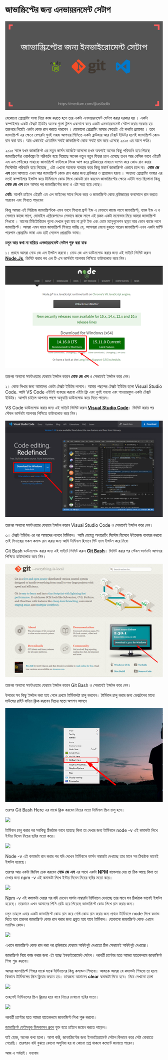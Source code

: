 # জাভাস্ক্রিপ্টের জন্য এনভায়রনমেন্ট সেটাপ

![](.gitbook/assets/1-setup-your-environment-for-learn-javascript.png)

যেকোনো প্রোগ্রামিং ভাষা নিয়ে কাজ করতে হলে তার একটা এনভায়রনমেন্ট সেটাপ করার দরকার হয় । একটা কম্পাইলার একটা টেক্সট ইডিটর অনেক গুলো টুলস একসাথে করে একটা এনভায়রনমেন্ট সেটাপ করার দরকার হয় তারপরে গিয়েই একটা কোড রান করতে পারবেন । যেকোনো প্রোগ্রামিং ভাষার ক্ষেত্রেই এই কথাটা প্রযোজ্য । তবে জাভাস্ক্রিপ্ট এর ক্ষেত্রে বেপারটা খুবই সহজ আপনার পিসিতে একটা ব্রাউজার আর টেক্সট ইডিটর হলেই জাভাস্ক্রিপ্ট কোড রান করা যায়। আর এভাবেই এতোদিন সবাই জাভাস্ক্রিপ্ট কোড সবাই রান করে এসেছে ২০১৫ এর আগে পর্যন্ত।

২০১৫ সালে যখন জাভাস্ক্রিপ্ট এর নতুন ভার্সন মার্কেটে আসলো তখন অবশ্যই অনেক কিছু পরিবর্তন হয়ে গিয়ছে জাভাস্ক্রিপ্টের ওয়ার্কফ্লো টা পরিবর্তন হয়ে গিয়েছে অনেক নতুন নতুন ফিচার চলে এসেছে তখন আর বেসিক ভাবে এইচটি এম এল পেইজের সাহায্যে জাভাস্ক্রিপ্ট ফাইলকে লিংক আপ করে ব্রাউজারের মাধ্যমে ওপেন করে কোড রান করার সিস্টেমটা পরিবর্তন হয়ে গিয়েছে , এটা এখনো অনেকে ব্যবহার করে কিন্তু মডার্ন জাভাস্ক্রিপ্ট এভাবে চলে না। **নোড** **জে** **এস** চলে আসাতে এখন আর জাভাস্ক্রিপ্ট কোড রান করার জন্য ব্রাউজার ও প্রয়োজন হয়না । অন্যান্য প্রোগ্রামিং ভাষার এর মতই কম্পাইলার ইন্সটল করে টার্মিনালে কোড লিখে কোডটা রান করবেন জাভাস্ক্রিপ্টের ক্ষেত্রে এইটা সত্য ছিলোনা কিন্তু **নোড** **জে** **এস** চলে আসার পর জাভাস্ক্রিপ্টের জন্য ও এটা সত্য হয়ে গেছে।

**নোট:** আপনি চাইলে এইচটি এম এল ফাইলের সাথে লিংক করে ও জাভাস্ক্রিপ্ট কোড ব্রাউজারের কনসোলে রান করতে পারবেন এবং শিখতে পাড়বেন

কিন্তু আমরা এই সিরিজে জাভাস্ক্রিপ্টকে এমন ভাবে শিখবো ফ্রন্ট ইন্ড এ যেভাবে কাজে লাগে জাভাস্ক্রিপ্ট, ব্যাক ইন্ড এ ও সেভাবে কাজে লাগে, মোবাইল এপ্লিকেশনেও সেভাবে কাজে লাগে এই রকম একটা মনোভাব নিয়ে আমরা জাভাস্ক্রিপ্ট শিখবো । আগের টিউটোরিয়াল গুলো দেখলে বুঝা যায় না ফ্রন্ট ইন্ড এবং ডোম ম্যানুপুলেশন ছাড়া আর কোন কাজে লাগে জাভাস্ক্রিপ্ট। আমরা এমন ভাবে জাভাস্ক্রিপ্ট শিখতে যাচ্ছি যে, আপনারা যেনো বুঝতে পারেন জাভাস্ক্রিপ্ট এখন একটা মাল্টি পারপাস প্রোগ্রামিং ভাষা এবং হাই লেভেল প্রোগ্রামিং ভাষা।

**চলুন** **আর** **কথা** **না** **বারিয়ে** **এনভায়রনমেন্ট** **সেটাপ** **শুরু** **করা** **যাক**

১। প্রথমে আমরা নোড জে এস ইন্সটল করবো। নোড জে এস ডাউনলোড করার জন্য এই সাইটে ভিসিট করুন [**Node.Js**](https://nodejs.org/en/), ভিসিট করার পর এল টি এস ভার্সনটা আপনার পিসিতে ডাউনলোড করে নিন।

![Node.js](.gitbook/assets/2.png)

তারপর অন্যান্য সফটওয়্যার যেভাবে ইন্সটল করেন **নোড** **জে** **এস** ও সেভাবেই ইন্সটল করে নেন।

২। কোড লিখার জন্য আমাদের একটা টেক্সট ইডিটর লাগবে। আমার পছন্দের টেক্সট ইডিটর হলো Visual Studio Code. আমি VS Code এইটাই ব্যবহার করবো এইটা ফ্রি এবং খুবই ভালো এবং পাওয়ারফুল একটা টেক্সট ইডিটর। আপনি চাইলে আপনার পছন্দ অনুযায়ি ডাউনলোড করে নিতে পারেন।

VS Code ডাউনলোড করার জন্য এই সাইটে ভিসিট করুন [**Visual Studio Code**](https://code.visualstudio.com/)। ভিসিট করার পর স্টেবল ভার্সনটা আপনার পিসিতে ডাউনলোড করে নিন।

![Visual Studio Code](.gitbook/assets/3.png)

তারপর অন্যান্য সফটওয়্যার যেভাবে ইন্সটল করেন Visual Studio Code ও সেভাবেই ইন্সটল করে নেন।

৩। টেক্সট ইডিটর এর পর আমাদের লাগবে টার্মিনাল। আমি যেহেতু অপারেটিং সিস্টেম হিসেবে উইন্ডোজ ব্যবহার করবো তাই লিনাক্সের সকল কমান্ড রান করার জন্য আমি টার্মিনাল হিসাবে গিট ব্যাস ইন্সটল করে নিবো

Git Bash ডাউনলোড করার জন্য এই সাইটে ভিসিট করুন [**Git Bash**](https://git-scm.com/)। ভিসিট করার পর স্টেবল ভার্সনটা আপনার পিসিতে ডাউনলোড করে নিন।

![](.gitbook/assets/4.png)

তারপর অন্যান্য সফটওয়্যার যেভাবে ইন্সটল করেন Git Bash ও সেভাবেই ইন্সটল করে নেন।

উপরের সব কিছু ইন্সটল করা হয়ে গেলে প্রথমে টার্মিনালটা চালু করবেন। টার্মিনাল চালু করার জন্য ডেক্সটপের মাঝে মাউসের রাইট বাটনে ক্লিক করবেন নিচের মতো অপশন আসবে

![](.gitbook/assets/5.png)

তারপর Git Bash Here এর মাঝে ক্লিক করবেন নিচের মতো টার্মিনাল স্ক্রিন চালু হবে।

![](file:///C:/Users/ASIFAD~1/AppData/Local/Temp/msohtmlclip1/01/clip_image012.jpg)

টার্মিনাল চালু করার পর সবকিছু ঠিকঠাক ভাবে হয়েছে কিনা তা দেখার জন্য টার্মিনালে node -v এই কমান্ডটা লিখে ইন্টার দিবেন নিচের ছবির মতো করে।

![](file:///C:/Users/ASIFAD~1/AppData/Local/Temp/msohtmlclip1/01/clip_image014.jpg)

Node -v এই কমান্ডটা রান করার পর যদি দেখেন টার্মিনালে ভার্সন নাম্বারটা দেখাচ্ছে তার মানে সব ঠিকঠাক ভাবেই ইন্সটল হয়েছে।

তারপর আর একটা জিনিস চেক করবেন **নোড** **জে** **এস** এর সাথে একটা **NPM** বান্ডেলার দেয় তা ঠিক আছে কিনা তা দেখার জন্য npm -v এই কমান্ডটা লিখে ইন্টার দিবেন নিচের ছবির মতো করে।

![](file:///C:/Users/ASIFAD~1/AppData/Local/Temp/msohtmlclip1/01/clip_image016.jpg)

Npm -v এই কমান্ডটা দেয়ার পর যদি দেখেন ভার্সন নাম্বারটা টার্মিনালে দেখাচ্ছে তার মানে সব ঠিকঠাক ভাবেই ইন্সটল হয়েছে। তারমানে এখন আমাদের পিসি রেডি হয়ে গিয়েছে জাভাস্ক্রিপ্ট কোড লিখে রান করার জন্য।

চলুন তাহলে এবার একটা জাভাস্ক্রিপ্ট কোড রান করে দেখি কোড রান করার জন্য প্রথমে টার্মিনালে node লিখে কমান্ড দিতে হবে তারপর জাভাস্ক্রিপ্ট কোড রান করার জন্য প্রস্তুত হয়ে যাবে টার্মিনাল। যেকোনো জাভাস্ক্রিপ্ট কোড এখানে ভ্যালিড কোড।

![](file:///C:/Users/ASIFAD~1/AppData/Local/Temp/msohtmlclip1/01/clip_image018.jpg)

এখানে জাভাস্ক্রিপ্ট কোড রান করা পর ব্রাউজারে যেভাবে আউটপুট দেখাতো ঠিক সেভাবেই আউটপুট দেখাচ্ছে।

জাভাস্ক্রিপ্ট নিয়ে কাজ করার জন্য এই হচ্ছে ইনভাইরোমেন্ট সেটাপ। পরবর্তী চ্যাপ্টার হতে আমরা হাতেকলমে জাভাস্কিপ্ট শিখা শুরু করবো।

আমরা জাভাস্ক্রিপ্ট শিখার মাঝে মাঝে টার্মিনালের কিছু কমান্ডও শিখবো। আজকে আমরা যে কমান্ডটা শিখবো তা হলো কিভাবে টার্মিনালের স্ক্রিন ক্লিয়ার করতে হয়। তারজন্য আমাদের **clear** কমান্ডটা দিতে হবে। নিচে দেখানো হলো

![](file:///C:/Users/ASIFAD~1/AppData/Local/Temp/msohtmlclip1/01/clip_image020.jpg)

তাহলেই টার্মিনালের স্ক্রিন ক্লিয়ার হয়ে যাবে নিচের দেখানো ছবির মতো।

![](file:///C:/Users/ASIFAD~1/AppData/Local/Temp/msohtmlclip1/01/clip_image022.jpg)

পরবর্তী চ্যাপ্টার হতে আমরা হাতেকলমে জাভাস্কিপ্ট শিখা শুরু করবো।

[জাভাস্ক্রিপ্ট ফেইসবুক ডিসকাসন গ্রুপে](https://web.facebook.com/groups/javascript.journey/) যুক্ত হতে চাইলে জয়েন করতে পাড়েন।

যাই হোক, অনেক কথা হলো। আশা করি, জাভাস্ক্রিপ্টের জন্য ইনভাইরোমেন্ট সেটাপ কিভাবে করে সেটা বোঝাতে পেরেছি। তারপরও যদি বুঝতে কোনো অসুবিধা হয় বা কোনো প্রশ্ন থাকলে কমেন্টে জানাতে পারেন।

আজ এ পর্যন্তই। ধন্যবাদ







